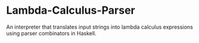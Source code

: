 # Lambda-Calculus-Parser
An interpreter that translates input strings into lambda calculus expressions using parser combinators in Haskell.
